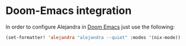 # Doom-Emacs integration

In order to configure Alejandra in
[Doom Emacs](https://github.com/hlissner/doom-emacs)
just use the following:

```lisp
(set-formatter! 'alejandra "alejandra --quiet" :modes '(nix-mode))
```
